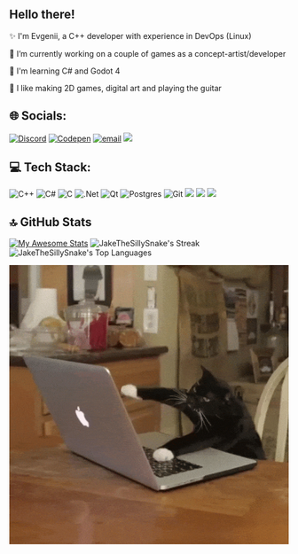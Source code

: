 ## Hello there!

✨ I'm Evgenii, a C++ developer with experience in DevOps (Linux)

🔭 I’m currently working on a couple of games as a concept-artist/developer

🌱 I'm learning C# and Godot 4

🧩 I like making 2D games, digital art and playing the guitar

## 🌐 Socials:
[![Discord](https://img.shields.io/badge/Discord-%237289DA.svg?logo=discord&logoColor=white)](https://discordapp.com/users/ginzburg_jake) [![Codepen](https://img.shields.io/badge/Codepen-000000?logo=codepen&logoColor=white)](https://codepen.io/JakeTheSillySnake) [![email](https://img.shields.io/badge/Email-D14836?logo=gmail&logoColor=white)](mailto:ginzburgj@yandex.ru) [<img src="https://img.icons8.com/?size=100&id=MIMjVKoXINIT&format=png&color=000000" width="25"/>](https://t.me/ginzburg_jake)

## 💻 Tech Stack:
![C++](https://img.shields.io/badge/c++-%2300599C.svg?style=for-the-badge&logo=c%2B%2B&logoColor=white) ![C#](https://img.shields.io/badge/c%23-%23239120.svg?style=for-the-badge&logo=csharp&logoColor=white) ![C](https://img.shields.io/badge/c-%2300599C.svg?style=for-the-badge&logo=c&logoColor=white) ![.Net](https://img.shields.io/badge/.NET-5C2D91?style=for-the-badge&logo=.net&logoColor=white) ![Qt](https://img.shields.io/badge/Qt-%23217346.svg?style=for-the-badge&logo=Qt&logoColor=white) ![Postgres](https://img.shields.io/badge/postgres-%23316192.svg?style=for-the-badge&logo=postgresql&logoColor=white) ![Git](https://img.shields.io/badge/git-%23F05033.svg?style=for-the-badge&logo=git&logoColor=white) <img src="https://img.icons8.com/?size=100&id=ezj3zaVtImPg&format=png&color=000000" width="25"> <img src="https://img.icons8.com/?size=100&id=38792&format=png&color=000000" width="25"> <img src="https://img.icons8.com/?size=100&id=jboFV8ZOXgZR&format=png&color=000000" width="25">

## 🔝 GitHub Stats
[![My Awesome Stats](https://awesome-github-stats.azurewebsites.net/user-stats/JakeTheSillySnake?cardType=github&theme=vue-dark&preferLogin=false)](https://git.io/awesome-stats-card)
![JakeTheSillySnake's Streak](https://github-readme-streak-stats.herokuapp.com/?user=JakeTheSillySnake&theme=vue-dark&hide_border=false)
![JakeTheSillySnake's Top Languages](https://github-readme-stats.vercel.app/api/top-langs/?username=JakeTheSillySnake&theme=vue-dark&show_icons=true&hide_border=false&layout=compact)

<img src="cat_typing.gif" alt="Cat Typing GIF">
